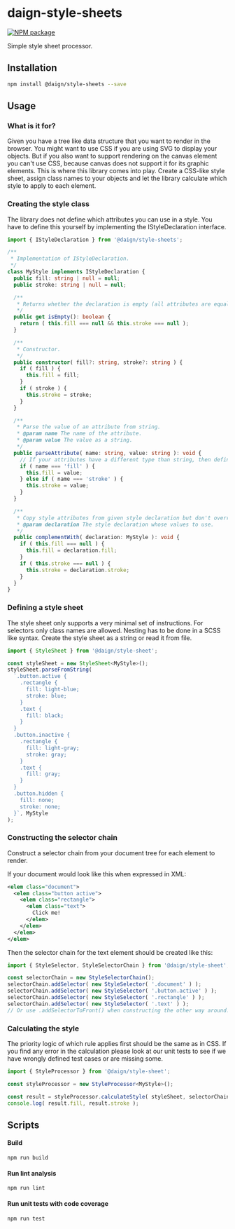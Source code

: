 # daign-style-sheets

[![NPM package][npm]][npm-url]

Simple style sheet processor.

## Installation

```sh
npm install @daign/style-sheets --save
```

## Usage

### What is it for?

Given you have a tree like data structure that you want to render in the browser. You might want to
use CSS if you are using SVG to display your objects. But if you also want to support rendering on
the canvas element you can't use CSS, because canvas does not support it for its graphic elements.
This is where this library comes into play. Create a CSS-like style sheet, assign class names to
your objects and let the library calculate which style to apply to each element.

### Creating the style class

The library does not define which attributes you can use in a style. You have to define this
yourself by implementing the IStyleDeclaration interface.

```typescript
import { IStyleDeclaration } from '@daign/style-sheets';

/**
 * Implementation of IStyleDeclaration.
 */
class MyStyle implements IStyleDeclaration {
  public fill: string | null = null;
  public stroke: string | null = null;

  /**
   * Returns whether the declaration is empty (all attributes are equal null).
   */
  public get isEmpty(): boolean {
    return ( this.fill === null && this.stroke === null );
  }

  /**
   * Constructor.
   */
  public constructor( fill?: string, stroke?: string ) {
    if ( fill ) {
      this.fill = fill;
    }
    if ( stroke ) {
      this.stroke = stroke;
    }
  }

  /**
   * Parse the value of an attribute from string.
   * @param name The name of the attribute.
   * @param value The value as a string.
   */
  public parseAttribute( name: string, value: string ): void {
    // If your attributes have a different type than string, then define how they should be parsed.
    if ( name === 'fill' ) {
      this.fill = value;
    } else if ( name === 'stroke' ) {
      this.stroke = value;
    }
  }

  /**
   * Copy style attributes from given style declaration but don't override already existing values.
   * @param declaration The style declaration whose values to use.
   */
  public complementWith( declaration: MyStyle ): void {
    if ( this.fill === null ) {
      this.fill = declaration.fill;
    }
    if ( this.stroke === null ) {
      this.stroke = declaration.stroke;
    }
  }
}
```

### Defining a style sheet

The style sheet only supports a very minimal set of instructions. For selectors only class names are
allowed. Nesting has to be done in a SCSS like syntax. Create the style sheet as a string or read it
from file.

```typescript
import { StyleSheet } from '@daign/style-sheet';

const styleSheet = new StyleSheet<MyStyle>();
styleSheet.parseFromString(
  `.button.active {
    .rectangle {
      fill: light-blue;
      stroke: blue;
    }
    .text {
      fill: black;
    }
  }
  .button.inactive {
    .rectangle {
      fill: light-gray;
      stroke: gray;
    }
    .text {
      fill: gray;
    }
  }
  .button.hidden {
    fill: none;
    stroke: none;
  }`, MyStyle
);
```

### Constructing the selector chain

Construct a selector chain from your document tree for each element to render.

If your document would look like this when expressed in XML:

```xml
<elem class="document">
  <elem class="button active">
    <elem class="rectangle">
      <elem class="text">
        Click me!
      </elem>
    </elem>
  </elem>
</elem>
```

Then the selector chain for the text element should be created like this:

```typescript
import { StyleSelector, StyleSelectorChain } from '@daign/style-sheet';

const selectorChain = new StyleSelectorChain();
selectorChain.addSelector( new StyleSelector( '.document' ) );
selectorChain.addSelector( new StyleSelector( '.button.active' ) );
selectorChain.addSelector( new StyleSelector( '.rectangle' ) );
selectorChain.addSelector( new StyleSelector( '.text' ) );
// Or use .addSelectorToFront() when constructing the other way around.
```

### Calculating the style

The priority logic of which rule applies first should be the same as in CSS. If you find any error
in the calculation please look at our unit tests to see if we have wrongly defined test cases or are
missing some.

```typescript
import { StyleProcessor } from '@daign/style-sheet';

const styleProcessor = new StyleProcessor<MyStyle>();

const result = styleProcessor.calculateStyle( styleSheet, selectorChain, MyStyle );
console.log( result.fill, result.stroke );
```

## Scripts

#### Build

    npm run build

#### Run lint analysis

    npm run lint

#### Run unit tests with code coverage

    npm run test

[npm]: https://img.shields.io/npm/v/@daign/style-sheets.svg
[npm-url]: https://www.npmjs.com/package/@daign/style-sheets
